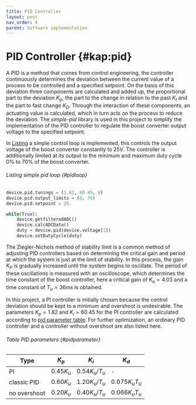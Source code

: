 ```yaml
---
title: PID Controller
layout: post
nav_order: 4
parent: Software implementation
---
```


# PID Controller {#kap:pid}

A PID is a method
that comes from control engineering, the controller continuously
determines the deviation between the current value of a process to be
controlled and a specified setpoint. On the basis of this deviation
three components are calculated and added up, the proportional part to
the deviation *$K_{p}$*, the part to the change in relation to the past
*$K_{I}$* and the part to fast change *$K_{D}$*. Through the interaction
of these components, an actuating value is calculated, which in turn
acts on the process to reduce the deviation. The *simple-pid* library is
used in this project to simplify the implementation of the PID
controller to regulate the boost converter output voltage to the
specified setpoint.

In [Listing](#pidloop) a simple control loop is implemented, this
controls the output voltage of the boost converter constantly to $25V$.
The controller is additionally limited at its output to the minimum and
maximum duty cycle $0\%$ to $70\%$ of the boost converter.

###### Listing simple pid loop {#pidloop}

```python
device.pid.tunings = (1.82, 60.45, 0)
device.pid.output_limits = (0, 70)
device.pid.setpoint = 25.

while(True):
    device.getfilteredADC()
    device.calcADCData()
    duty = device.pid(device.voltage[1])
    device.setDutyCycle(duty)
```

The Ziegler-Nichols method of stability limit is a common method of
adjusting PID controllers based on determining the critical gain and
period at which the system is just at the limit of stability. In this
process, the gain *$K_{P}$* is gradually increased until the system
begins to oscillate. The period of these oscillations is measured with
an oscilloscope, which determines the time constant of the boost
controller, here a critical gain of $K_{u}=4.03$ and a time constant of
$T_{u}=36ms$ is obtained.

In this project, a PI controller is initially
chosen because the control deviation should be kept to a minimum and
overshoot is undesirable. The parameters $K_{p}=1.82$ and $K_{i}=60.45$
for the PI controller are calculated according to [pid parameter table](#pidparameter). For
further optimization, an ordinary PID controller and a controller
without overshoot are also listed here.

<!-- [@ziegler1942optimum; @simplepid] -->

###### Table PID parameters {#pidparameter}

| Type         | $K_{p}$     | $K_{i}$              | $K_{d}$            |
|--------------|-------------|----------------------|--------------------|
| PI           | $0.45K_{u}$ | $0.54 K_{u} / T_{u}$ | -                  |
| classic PID  | $0.60K_{u}$ | $1.20K_{u} / T_{u}$  | $0.075K_{u} T_{u}$ |
| no overshoot | $0.20K_{u}$ | $0.40K_{u} / T_{u}$  | $0.066K_{u} T_{u}$ |
